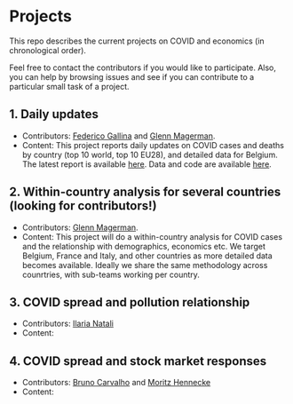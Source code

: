 # Projects
This repo describes the current projects on COVID and economics (in chronological order).

Feel free to contact the contributors if you would like to participate.
Also, you can help by browsing issues and see if you can contribute to a particular small task of a project.


## 1. Daily updates
  - Contributors: [Federico Gallina](https://github.com/FedeGall) and [Glenn Magerman](https://github.com/glennmagerman).
  - Content: This project reports daily updates on COVID cases and deaths by country (top 10 world, top 10 EU28), and detailed data for Belgium. The latest report is available [here](https://learning-from-the-curve.github.io).
Data and code are available [here](https://github.com/Learning-from-the-curve/daily-updates).

## 2. Within-country analysis for several countries (looking for contributors!)
  - Contributors: [Glenn Magerman](https://github.com/glennmagerman).
  - Content: This project will do a within-country analysis for COVID cases and the relationship with demographics, economics etc. We target Belgium, France and Italy, and other countries as more detailed data becomes available. Ideally we share the same methodology across counrtries, with sub-teams working per country.
  
## 3. COVID spread and pollution relationship
  - Contributors: [Ilaria Natali](https://github.com/Ilaria0205)
  - Content: 
  
## 4. COVID spread and stock market responses
  - Contributors: [Bruno Carvalho](https://github.com/bmpcarvalho)  and [Moritz Hennecke](https://github.com/AAoritz)
  - Content: 
  
  
  
  




